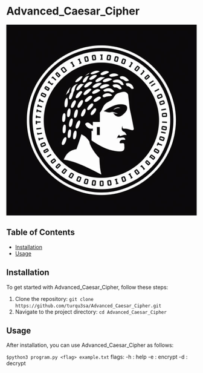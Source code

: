 # Advanced_Caesar_Cipher

![Project Logo](Logo.jpg)

<Short Caesar Cipher with enhanced algorithm>

## Table of Contents
- [Installation](#installation)
- [Usage](#usage)


## Installation

To get started with Advanced_Caesar_Cipher, follow these steps:

1. Clone the repository: `git clone https://github.com/turqu3sa/Advanced_Caesar_Cipher.git`
2. Navigate to the project directory: `cd Advanced_Caesar_Cipher`

## Usage

After installation, you can use Advanced_Caesar_Cipher as follows:

```$python3 program.py <flag> example.txt```
flags:
-h : help
-e : encrypt
-d : decrypt


